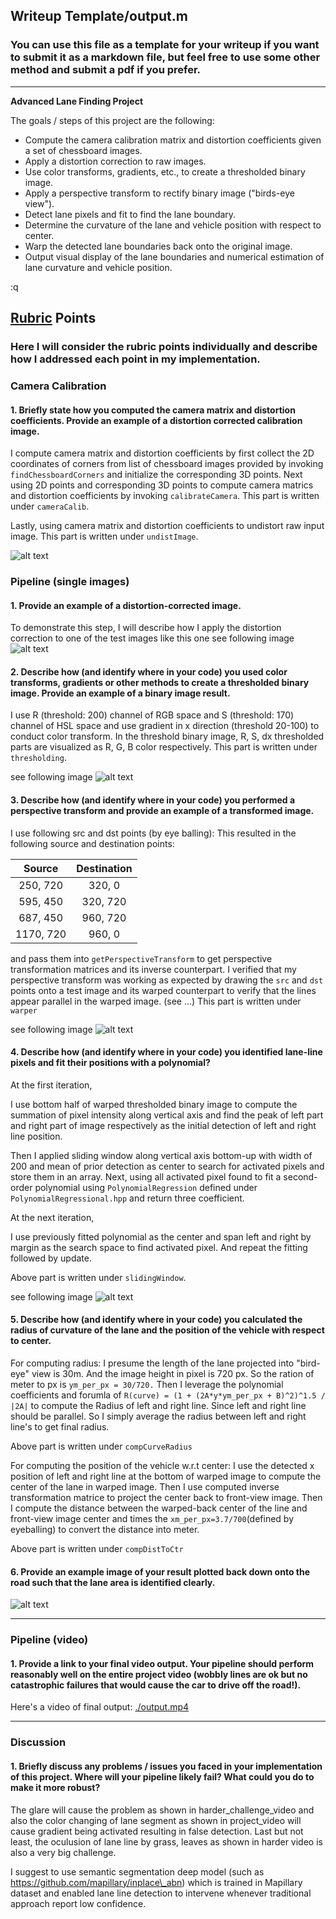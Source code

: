 ## Writeup Template/output.m

### You can use this file as a template for your writeup if you want to submit it as a markdown file, but feel free to use some other method and submit a pdf if you prefer.

---

**Advanced Lane Finding Project**

The goals / steps of this project are the following:

* Compute the camera calibration matrix and distortion coefficients given a set of chessboard images.
* Apply a distortion correction to raw images.
* Use color transforms, gradients, etc., to create a thresholded binary image.
* Apply a perspective transform to rectify binary image ("birds-eye view").
* Detect lane pixels and fit to find the lane boundary.
* Determine the curvature of the lane and vehicle position with respect to center.
* Warp the detected lane boundaries back onto the original image.
* Output visual display of the lane boundaries and numerical estimation of lane curvature and vehicle position.

[//]: # (Image References)

[image]: ./output_images/image.png "image"
[image0]: ./output_images/image0.png "image0"
[image1]: ./output_images/image1.png "image1"
[image2]: ./output_images/image2.png "image2"
[image3]: ./output_images/image3.png "image3"
[video1]: ./output.mp4 "video1"

:q
## [Rubric](https://review.udacity.com/#!/rubrics/571/view) Points

### Here I will consider the rubric points individually and describe how I addressed each point in my implementation.  

### Camera Calibration

#### 1. Briefly state how you computed the camera matrix and distortion coefficients. Provide an example of a distortion corrected calibration image.

I compute camera matrix and distortion coefficients by first collect the 2D coordinates of corners from list of chessboard images provided by invoking `findChessboardCorners` and initialize the corresponding 3D points.
Next using 2D points and corresponding 3D points to compute camera matrics and distortion coefficients by invoking `calibrateCamera`.
This part is written under `cameraCalib`.

Lastly, using camera matrix and distortion coefficients to undistort raw input image.
This part is written under `undistImage`.

![alt text][image]

### Pipeline (single images)

#### 1. Provide an example of a distortion-corrected image.

To demonstrate this step, I will describe how I apply the distortion correction to one of the test images like this one
see following image
![alt text][image0]

#### 2. Describe how (and identify where in your code) you used color transforms, gradients or other methods to create a thresholded binary image.  Provide an example of a binary image result.
I use R (threshold: 200) channel of RGB space and S (threshold: 170) channel of HSL space and use gradient in x direction (threshold 20-100) to conduct color transform. In the threshold binary image, R, S, dx thresholded parts are visualized as R, G, B color respectively.
This part is written under `thresholding`.

see following image
![alt text][image1]

#### 3. Describe how (and identify where in your code) you performed a perspective transform and provide an example of a transformed image.
I use following src and dst points (by eye balling):
This resulted in the following source and destination points:

| Source        | Destination   |
|:-------------:|:-------------:|
| 250, 720      | 320, 0        |
| 595, 450      | 320, 720      |
| 687, 450      | 960, 720      |
| 1170, 720     | 960, 0        |

and pass them into `getPerspectiveTransform` to get perspective transformation matrices and its inverse counterpart.
I verified that my perspective transform was working as expected by drawing the `src` and `dst` points onto a test image and its warped counterpart to verify that the lines appear parallel in the warped image. (see ...)
This part is written under `warper`

see following image
![alt text][image0]

#### 4. Describe how (and identify where in your code) you identified lane-line pixels and fit their positions with a polynomial?

At the first iteration,

I use bottom half of warped thresholded binary image to compute the summation of pixel intensity along vertical axis and find the peak of left part and right part of image respectively as the initial detection of left and right line position.

Then I applied sliding window along vertical axis bottom-up with width of 200 and mean of prior detection as center to search for activated pixels and store them in an array. Next, using all activated pixel found to fit a second-order polynomial using `PolynomialRegression` defined under `PolynomialRegressional.hpp` and return three coefficient.

At the next iteration,

I use previously fitted polynomial as the center and span left and right by margin as the search space to find activated pixel. And repeat the fitting followed by update.

Above part is written under `slidingWindow`.

see following image
![alt text][image2]

#### 5. Describe how (and identify where in your code) you calculated the radius of curvature of the lane and the position of the vehicle with respect to center.

For computing radius:
I presume the length of the lane projected into "bird-eye" view is 30m. And the image height in pixel is 720 px. So the ration of meter to px is `ym_per_px = 30/720.`
Then I leverage the polynomial coefficients and forumla of `R(curve) = (1 + (2A*y*ym_per_px + B)^2)^1.5 / |2A|` to compute the Radius of left and right line.
Since left and right line should be parallel. So I simply average the radius between left and right line's to get final radius.

Above part is written under `compCurveRadius`


For computing the position of the vehicle w.r.t center:
I use the detected x position of left and right line at the bottom of warped image to compute the center of the lane in warped image.
Then I use computed inverse transformation matrice to project the center back to front-view image.
Then I compute the distance between the warped-back center of the line and front-view image center and times the `xm_per_px=3.7/700`(defined by eyeballing) to convert the distance into meter.

Above part is written under `compDistToCtr`


#### 6. Provide an example image of your result plotted back down onto the road such that the lane area is identified clearly.

![alt text][image3]

---

### Pipeline (video)

#### 1. Provide a link to your final video output.  Your pipeline should perform reasonably well on the entire project video (wobbly lines are ok but no catastrophic failures that would cause the car to drive off the road!).

Here's a video of final output: [./output.mp4](./output.mp4)

---

### Discussion

#### 1. Briefly discuss any problems / issues you faced in your implementation of this project.  Where will your pipeline likely fail?  What could you do to make it more robust?

The glare will cause the problem as shown in harder\_challenge\_video and also the color changing of lane segment as shown in project\_video will cause gradient being activated resulting in false detection. Last but not least, the oculusion of lane line by grass, leaves as shown in harder video is also a very big challenge.

I suggest to use semantic segmentation deep model (such as https://github.com/mapillary/inplace\_abn) which is trained in Mapillary dataset and enabled lane line detection to intervene whenever traditional approach report low confidence.
